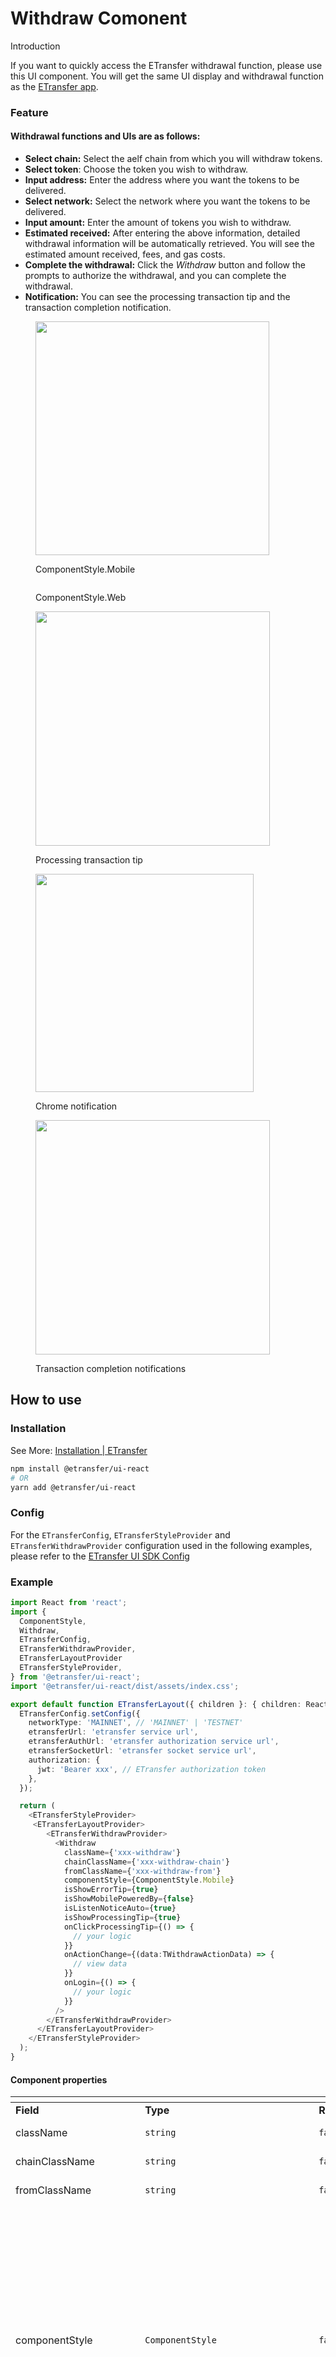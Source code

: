 # Withdraw Comonent

Introduction

If you want to quickly access the ETransfer withdrawal function, please use this UI component. You will get the same UI display and withdrawal function as the [ETransfer app](https://app.etransfer.exchange).

### Feature

#### Withdrawal functions and UIs are as follows:

* **Select chain:** Select the aelf chain from which you will withdraw tokens.
* **Select token**: Choose the token you wish to withdraw.
* **Input address:** Enter the address where you want the tokens to be delivered.
* **Select network:** Select the network where you want the tokens to be delivered.
* **Input amount:** Enter the amount of tokens you wish to withdraw.
* **Estimated received:** After entering the above information, detailed withdrawal information will be automatically retrieved. You will see the estimated amount received, fees, and gas costs.
* **Complete the withdrawal:** Click the _Withdraw_ button and follow the prompts to authorize the withdrawal, and you can complete the withdrawal.
* **Notification:** You can see the processing transaction tip and the transaction completion notification.

<figure><img src="../../../.gitbook/assets/image.png" alt="" width="374"><figcaption><p>ComponentStyle.Mobile</p></figcaption></figure>

<figure><img src="../../../.gitbook/assets/image (1).png" alt=""><figcaption><p>ComponentStyle.Web</p></figcaption></figure>

<figure><img src="../../../.gitbook/assets/image (13).png" alt="" width="375"><figcaption><p>Processing transaction tip</p></figcaption></figure>

<figure><img src="../../../.gitbook/assets/image (14).png" alt="" width="349"><figcaption><p>Chrome notification</p></figcaption></figure>

<figure><img src="../../../.gitbook/assets/image (15).png" alt="" width="375"><figcaption><p>Transaction completion notifications</p></figcaption></figure>



## How to use

### Installation

See More: [Installation | ETransfer](../installation.md)

```bash
npm install @etransfer/ui-react
# OR
yarn add @etransfer/ui-react
```

### Config

For the `ETransferConfig`, `ETransferStyleProvider` and `ETransferWithdrawProvider` configuration used in the following examples, please refer to the [ETransfer UI SDK Config](configuration.md)

### Example

```typescript
import React from 'react';
import {
  ComponentStyle,
  Withdraw,
  ETransferConfig,
  ETransferWithdrawProvider,
  ETransferLayoutProvider
  ETransferStyleProvider,
} from '@etransfer/ui-react';
import '@etransfer/ui-react/dist/assets/index.css';

export default function ETransferLayout({ children }: { children: React.ReactNode }) {
  ETransferConfig.setConfig({
    networkType: 'MAINNET', // 'MAINNET' | 'TESTNET'
    etransferUrl: 'etransfer service url',
    etransferAuthUrl: 'etransfer authorization service url',
    etransferSocketUrl: 'etransfer socket service url',
    authorization: {
      jwt: 'Bearer xxx', // ETransfer authorization token
    },
  });

  return (
    <ETransferStyleProvider>
     <ETransferLayoutProvider>
        <ETransferWithdrawProvider>
          <Withdraw
            className={'xxx-withdraw'}
            chainClassName={'xxx-withdraw-chain'}
            fromClassName={'xxx-withdraw-from'}
            componentStyle={ComponentStyle.Mobile}
            isShowErrorTip={true}
            isShowMobilePoweredBy={false}
            isListenNoticeAuto={true}
            isShowProcessingTip={true}
            onClickProcessingTip={() => {
              // your logic
            }}
            onActionChange={(data:TWithdrawActionData) => {
              // view data
            }}
            onLogin={() => {
              // your logic
            }}
          />
        </ETransferWithdrawProvider>
      </ETransferLayoutProvider>
    </ETransferStyleProvider>
  );
}
```

#### Component properties

<table data-header-hidden><thead><tr><th width="150"></th><th width="119"></th><th width="89"></th><th></th></tr></thead><tbody><tr><td><strong>Field</strong></td><td><strong>Type</strong></td><td><strong>Required</strong></td><td><strong>Remarks</strong></td></tr><tr><td>className</td><td><code>string</code></td><td><code>false</code></td><td>The additional class to Withdraw.</td></tr><tr><td>chainClassName</td><td><code>string</code></td><td><code>false</code></td><td>The additional class to SelectChain.</td></tr><tr><td>fromClassName</td><td><code>string</code></td><td><code>false</code></td><td>The additional class to WithdrawFrom.</td></tr><tr><td>componentStyle</td><td><code>ComponentStyle</code><br></td><td><code>false</code></td><td><p>Component style configuration items.</p><p><code>ComponentStyle.Mobile</code> is a UI that is better adapted to mobile size.</p><p><code>ComponentStyle.Web</code> is a UI that is better adapted to web size.</p><p>If you want to configure responsiveness, please switch the UI style at the appropriate time.</p><p>Default is <code>ComponentStyle.Web</code></p></td></tr><tr><td>isShowErrorTip</td><td><code>boolean</code></td><td><code>false</code></td><td>Whether to automatically pop up error prompt.</td></tr><tr><td>isShowMobilePoweredBy</td><td><code>boolean</code></td><td><code>false</code></td><td>Whether to display the mobile <strong>Powered By ETransfer</strong> logo.</td></tr><tr><td>isListenNoticeAuto</td><td><code>boolean</code></td><td><code>false</code></td><td><p>Whether to establish a socket connection to listen for withdrawal transaction notifications.</p><p>The default value is <code>true</code>.</p></td></tr><tr><td>isShowProcessingTip</td><td><code>boolean</code></td><td><code>false</code></td><td><p>Whether to display a prompt for ongoing withdrawal transactions.</p><p>The default value is <code>true</code>.</p></td></tr><tr><td>onClickProcessingTip</td><td><code>()=>void</code></td><td><code>false</code></td><td>The click event for the processing transaction tip.</td></tr><tr><td>onActionChange</td><td><code>(data:TWithdrawActionData)=>void</code></td><td><code>false</code></td><td>You can retrieve the current user's operation data within this method.</td></tr><tr><td>onLogin</td><td><code>()=>void</code></td><td><code>false</code></td><td>The wallet connection event.</td></tr></tbody></table>

### Notes

* Ensure that the network configuration (`networkType`) , service URL (`etransferUrl`) , authorization URL (`etransferAuthUrl`) , socket URL (`etransferSocketUrl`) and authorization (`jwt`) are accurate.
* Use a valid JWT token to ensure proper functionality.
* To get `ETransferConfig authorization.jwt`, you can read [ETransfer SDK Auth](../auth.md)
* If you are using the message notification feature, please actively call `@etransfer/ui-react` `unsubscribeUserOrderRecord` method to cancel the WebSocket listener when logging out.

#### More Example

For more details and use cases, check out the [github example code](https://github.com/ETransferProject/etransfer-toolkit/blob/master/packages/example/src/app/withdraw/page.tsx).\


## Contact Us

For any questions, please reach out to **contact@etransfer.exchange**.\
